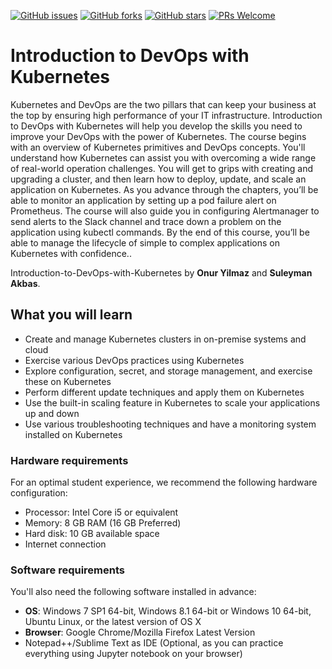 [![GitHub issues](https://img.shields.io/github/issues/TrainingByPackt/Introduction-to-DevOps-with-Kubernetes.svg)](https://github.com/TrainingByPackt/Introduction-to-DevOps-with-Kubernetes/issues)
[![GitHub forks](https://img.shields.io/github/forks/TrainingByPackt/Introduction-to-DevOps-with-Kubernetes.svg)](https://github.com/TrainingByPackt/Introduction-to-DevOps-with-Kubernetes/network)
[![GitHub stars](https://img.shields.io/github/stars/TrainingByPackt/Introduction-to-DevOps-with-Kubernetes.svg)](https://github.com/TrainingByPackt/Introduction-to-DevOps-with-Kubernetes/stargazers)
[![PRs Welcome](https://img.shields.io/badge/PRs-welcome-brightgreen.svg)](https://github.com/TrainingByPackt/Introduction-to-DevOps-with-Kubernetes/pulls)

# Introduction to DevOps with Kubernetes
Kubernetes and DevOps are the two pillars that can keep your business at the top by ensuring high performance of your IT infrastructure. 
Introduction to DevOps with Kubernetes will help you develop the skills you need to improve your DevOps with the power of Kubernetes. The course begins with an overview of Kubernetes primitives and DevOps concepts. You'll understand how Kubernetes can assist you with overcoming a wide range of real-world operation challenges. You will get to grips with creating and upgrading a cluster, and then learn how to deploy, update, and scale an application on Kubernetes. As you advance through the chapters, you’ll be able to monitor an application by setting up a pod failure alert on Prometheus. The course will also guide you in configuring Alertmanager to send alerts to the Slack channel and trace down a problem on the application using kubectl commands. 
By the end of this course, you’ll be able to manage the lifecycle of simple to complex applications on Kubernetes with confidence.. 

Introduction-to-DevOps-with-Kubernetes by **Onur Yilmaz** and **Suleyman Akbas**. 

## What you will learn
* Create and manage Kubernetes clusters in on-premise systems and cloud
* Exercise various DevOps practices using Kubernetes
* Explore configuration, secret, and storage management, and exercise these on Kubernetes
* Perform different update techniques and apply them on Kubernetes
* Use the built-in scaling feature in Kubernetes to scale your applications up and down
* Use various troubleshooting techniques and have a monitoring system installed on Kubernetes

### Hardware requirements
For an optimal student experience, we recommend the following hardware configuration:
* Processor: Intel Core i5 or equivalent
* Memory: 8 GB RAM (16 GB Preferred)
* Hard disk: 10 GB available space
* Internet connection


### Software requirements
You'll also need the following software installed in advance:
* **OS**: Windows 7 SP1 64-bit, Windows 8.1 64-bit or Windows 10 64-bit, Ubuntu Linux, or the latest version of OS X
* **Browser**: Google Chrome/Mozilla Firefox Latest Version
* Notepad++/Sublime Text as IDE (Optional, as you can practice everything using Jupyter notebook on your browser)



